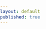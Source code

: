```yaml
---
layout: default
published: true
---
```


<style>
  /* Always set the map height explicitly to define the size of the div
   * element that contains the map. */
  #map {
    height: 100%;
  }
  /* Optional: Makes the sample page fill the window. */
  html, body {
    height: 100%;
    margin: 0;
    padding: 0;
  }
</style>
<div id="map"></div>
<script>
  var map;
  function initMap() {
    map = new google.maps.Map(document.getElementById('map'), {
      center: {lat: 25.0339639, lng: 121.5622835}, // Taipei 101
      zoom: 16	// zoom bigger
    });
  }
</script>
<script src="https://maps.googleapis.com/maps/api/js?callback=initMap"
async defer></script>
